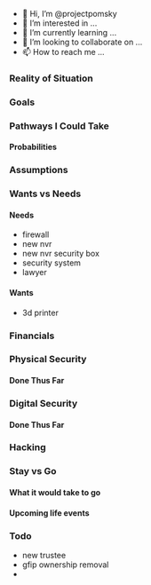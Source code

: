 - 👋 Hi, I’m @projectpomsky
- 👀 I’m interested in ...
- 🌱 I’m currently learning ...
- 💞️ I’m looking to collaborate on ...
- 📫 How to reach me ...

<!---
projectpomsky/projectpomsky is a ✨ special ✨ repository because its `README.md` (this file) appears on your GitHub profile.
You can click the Preview link to take a look at your changes.
--->

### Reality of Situation


### Goals


### Pathways I Could Take

#### Probabilities


### Assumptions


### Wants vs Needs


#### Needs
- firewall
- new nvr
- new nvr security box
- security system
- lawyer

#### Wants
- 3d printer


### Financials


### Physical Security
#### Done Thus Far

### Digital Security
#### Done Thus Far


### Hacking


### Stay vs Go

#### What it would take to go

#### Upcoming life events



### Todo

- new trustee
- gfip ownership removal
- 

